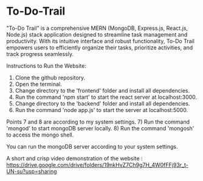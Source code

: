 # To-Do-Trail
"To-Do Trail" is a comprehensive MERN (MongoDB, Express.js, React.js, Node.js) stack application designed to streamline task management and productivity. With its intuitive interface and robust functionality, To-Do Trail empowers users to efficiently organize their tasks, prioritize activities, and track progress seamlessly.

Instructions to Run the Website:
1) Clone the github repository.
2) Open the terminal.
3) Change directory to the 'frontend' folder and install all dependencies.
4) Run the command 'npm start' to start the react server at localhost:3000.
5) Change directory to the 'backend' folder and install all dependencies.
6) Run the command 'node app.js' to start the server at localhost:5000.

Points 7 and 8 are according to my system settings.
7) Run the command 'mongod' to start mongoDB server locally.
8) Run the command 'mongosh' to access the mongo shell.

You can run the mongoDB server according to your system settings.

A short and crisp video demonstration of the website : 
https://drive.google.com/drive/folders/19nkHvZ7Ch9g7H_4W0fFFj93r_t-UN-su?usp=sharing